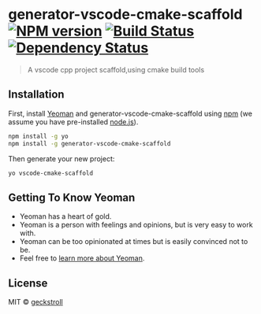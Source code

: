 # generator-vscode-cmake-scaffold [![NPM version][npm-image]][npm-url] [![Build Status][travis-image]][travis-url] [![Dependency Status][daviddm-image]][daviddm-url]
> A vscode cpp project scaffold,using cmake build tools

## Installation

First, install [Yeoman](http://yeoman.io) and generator-vscode-cmake-scaffold using [npm](https://www.npmjs.com/) (we assume you have pre-installed [node.js](https://nodejs.org/)).

```bash
npm install -g yo
npm install -g generator-vscode-cmake-scaffold
```

Then generate your new project:

```bash
yo vscode-cmake-scaffold
```

## Getting To Know Yeoman

 * Yeoman has a heart of gold.
 * Yeoman is a person with feelings and opinions, but is very easy to work with.
 * Yeoman can be too opinionated at times but is easily convinced not to be.
 * Feel free to [learn more about Yeoman](http://yeoman.io/).

## License

MIT © [geckstroll]()


[npm-image]: https://badge.fury.io/js/generator-vscode-cmake-scaffold.svg
[npm-url]: https://npmjs.org/package/generator-vscode-cmake-scaffold
[travis-image]: https://travis-ci.com/geckstroll/generator-vscode-cmake-scaffold.svg?branch=master
[travis-url]: https://travis-ci.com/geckstroll/generator-vscode-cmake-scaffold
[daviddm-image]: https://david-dm.org/geckstroll/generator-vscode-cmake-scaffold.svg?theme=shields.io
[daviddm-url]: https://david-dm.org/geckstroll/generator-vscode-cmake-scaffold
